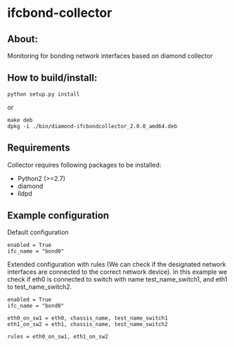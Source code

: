 # ifcbond-collector

## About:
Monitoring for bonding network interfaces based on diamond collector

## How to build/install:
```
python setup.py install
```
or
```
make deb
dpkg -i ./bin/diamond-ifcbondcollector_2.0.0_amd64.deb
```

## Requirements
Collector requires following packages to be installed:
- Python2 (>=2.7)
- diamond
- lldpd


## Example configuration 

Default configuration

```
enabled = True
ifc_name = "bond0"
```

Extended configuration with rules (We can check if the designated network interfaces are connected to the correct network device).
In this example we check if eth0 is connected to switch with name test_name_switch1, and eth1 to test_name_switch2.
```
enabled = True
ifc_name = "bond0"

eth0_on_sw1 = eth0, chassis_name, test_name_switch1
eth1_on_sw2 = eth1, chassis_name, test_name_switch2

rules = eth0_on_sw1, eth1_on_sw2
```


